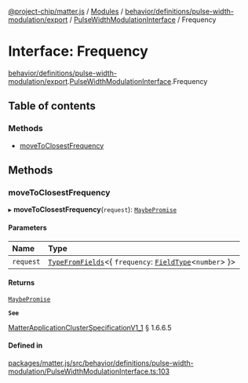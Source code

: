 [@project-chip/matter.js](../README.md) / [Modules](../modules.md) / [behavior/definitions/pulse-width-modulation/export](../modules/behavior_definitions_pulse_width_modulation_export.md) / [PulseWidthModulationInterface](../modules/behavior_definitions_pulse_width_modulation_export.PulseWidthModulationInterface.md) / Frequency

# Interface: Frequency

[behavior/definitions/pulse-width-modulation/export](../modules/behavior_definitions_pulse_width_modulation_export.md).[PulseWidthModulationInterface](../modules/behavior_definitions_pulse_width_modulation_export.PulseWidthModulationInterface.md).Frequency

## Table of contents

### Methods

- [moveToClosestFrequency](behavior_definitions_pulse_width_modulation_export.PulseWidthModulationInterface.Frequency.md#movetoclosestfrequency)

## Methods

### moveToClosestFrequency

▸ **moveToClosestFrequency**(`request`): [`MaybePromise`](../modules/util_export.md#maybepromise)

#### Parameters

| Name | Type |
| :------ | :------ |
| `request` | [`TypeFromFields`](../modules/tlv_export.md#typefromfields)\<\{ `frequency`: [`FieldType`](tlv_export.FieldType.md)\<`number`\>  }\> |

#### Returns

[`MaybePromise`](../modules/util_export.md#maybepromise)

**`See`**

[MatterApplicationClusterSpecificationV1_1](spec_export.MatterApplicationClusterSpecificationV1_1.md) § 1.6.6.5

#### Defined in

[packages/matter.js/src/behavior/definitions/pulse-width-modulation/PulseWidthModulationInterface.ts:103](https://github.com/project-chip/matter.js/blob/3adaded6/packages/matter.js/src/behavior/definitions/pulse-width-modulation/PulseWidthModulationInterface.ts#L103)
